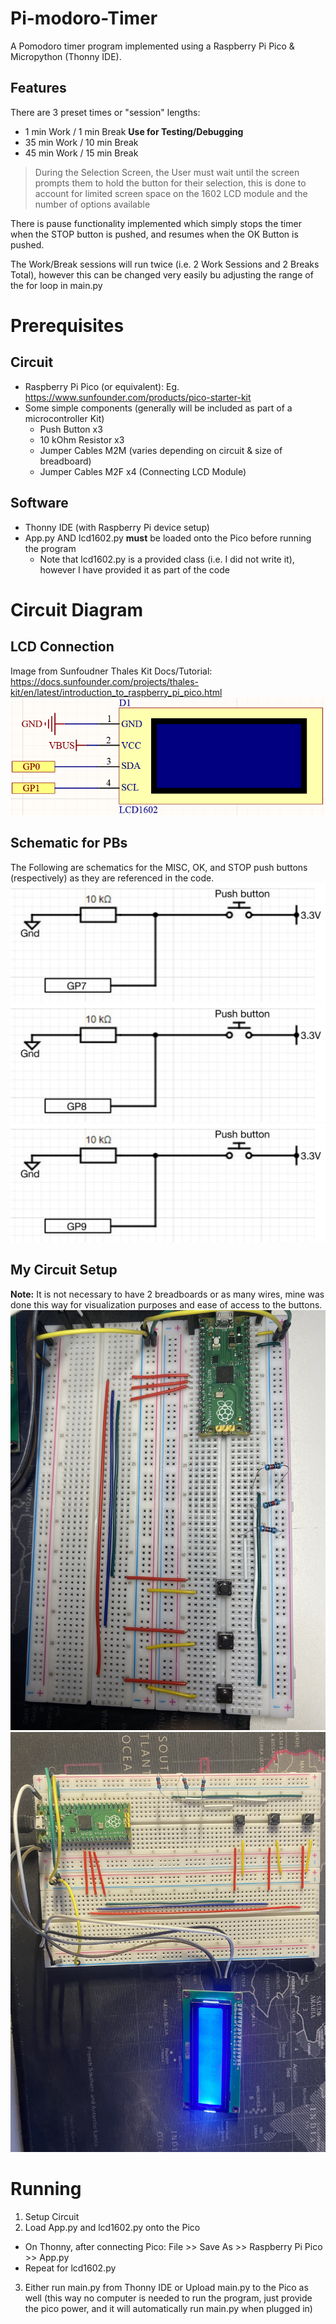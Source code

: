# Pi-modoro-Timer
A Pomodoro timer program implemented using a Raspberry Pi Pico &amp; Micropython (Thonny IDE). 

## Features
There are 3 preset times or "session" lengths:
- 1 min Work / 1 min Break   **Use for Testing/Debugging**
- 35 min Work / 10 min Break
- 45 min Work / 15 min Break
> During the Selection Screen, the User must wait until the screen prompts them to hold the button for their selection, this is done to account for limited screen space on the 1602 LCD module and the number of options available

There is pause functionality implemented which simply stops the timer when the STOP button is pushed, and resumes when the OK Button is pushed.

The Work/Break sessions will run twice (i.e. 2 Work Sessions and 2 Breaks Total), however this can be changed very easily bu adjusting the range of the for loop in main.py

# Prerequisites 

## Circuit
- Raspberry Pi Pico (or equivalent): Eg. https://www.sunfounder.com/products/pico-starter-kit 
- Some simple components (generally will be included as part of a microcontroller Kit)
  - Push Button x3
  - 10 kOhm Resistor x3
  - Jumper Cables M2M (varies depending on circuit & size of breadboard)
  - Jumper Cables M2F x4 (Connecting LCD Module)

## Software
- Thonny IDE (with Raspberry Pi device setup)
- App.py AND lcd1602.py **must** be loaded onto the Pico before running the program
  - Note that lcd1602.py is a provided class (i.e. I did not write it), however I have provided it as part of the code 

# Circuit Diagram
## LCD Connection 
Image from Sunfoudner Thales Kit Docs/Tutorial: https://docs.sunfounder.com/projects/thales-kit/en/latest/introduction_to_raspberry_pi_pico.html
![LCD Module Connection](/Images/Lcd1602.png?raw=true "LCD Connection")

## Schematic for PBs
The Following are schematics for the MISC, OK, and STOP push buttons (respectively) as they are referenced in the code.
![PB1](/Images/PB_MISC.png?raw=true "MISC Push Button")
![PB2](/Images/PB_OK.png?raw=true "OK Push Button")
![PB3](/Images/PB_STOP.png?raw=true "STOP Push Button")

## My Circuit Setup 
**Note:** It is not necessary to have 2 breadboards or as many wires, mine was done this way for visualization purposes and ease of access to the buttons.
![c1](/Images/circuit1.png?raw=true "My Circuit Setup")
![c2](/Images/circuit2.png?raw=true "My Circuit Setup Im 2")

# Running 
1) Setup Circuit
2) Load App.py and lcd1602.py onto the Pico
  - On Thonny, after connecting Pico: File >> Save As >> Raspberry Pi Pico >> App.py
  - Repeat for lcd1602.py
3) Either run main.py from Thonny IDE or Upload main.py to the Pico as well (this way no computer is needed to run the program, just provide the pico power, and it will automatically run main.py when plugged in)
